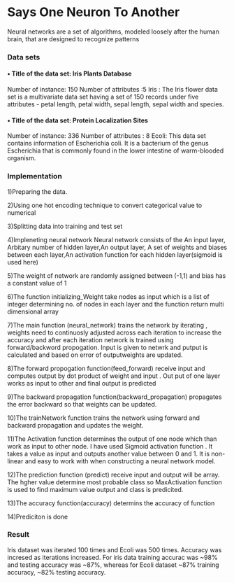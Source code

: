 # Says One Neuron To Another

Neural networks are a set of algorithms, modeled loosely after the human brain, that are designed to recognize patterns

### Data sets 
#### •	Title of the data set: Iris Plants Database
Number of instance: 150                    Number of attributes :5
Iris : The Iris flower data set is a multivariate data set having a set of 150 records under five attributes - petal length, petal width, sepal length, sepal width and             species. 

#### •	Title of the data set: Protein Localization Sites
Number of instance: 336                      Number of attributes : 8 
Ecoli: This data set contains information of Escherichia coli. It is a bacterium of the genus Escherichia that is commonly found in the lower intestine of warm-blooded          organism.

### Implementation

1)Preparing the data.

2)Using one hot encoding technique to convert categorical value to numerical

3)Splitting data into training and test set

4)Impleneting neural network
Neural network consists of the An input layer, Arbitary number of hidden layer,An output layer, A set of weights and biases between each layer,An activation function for each hidden layer(sigmoid is used here)

5)The weight of network are randomly assigned between (-1,1) and bias has a constant value of 1

6)The function initializing_Weight take nodes as input which is a list of integer determining no. of nodes in each layer and the function return multi dimensional array

7)The main function (neural_network) trains the network by iterating , weights need to continuosly adjusted across each iteration to increase the accuracy and after each iteration network is trained using forward/backword propogation. Input is given to netwrk and putput is calculated and based on error of outputweights are updated.

8)The forward propogation function(feed_forward) receive input and computes output by dot product of weight  and input . Out put of one layer works as input to other and final output is predicted

9)The backward propagation function(backward_propagation) propagates the error backward so that weights can be updated.

10)The trainNetwork function trains the network using forward and backward propagation and updates the weight.

11)The Activation function determines the output of one node which than work as input to other node. I have used Sigmoid activation function . It takes a value as input and outputs another value between 0 and 1. It is non-linear and easy to work  with when constructing a neural network model.

12)The prediction function (predict) receive input and output will be array. The hgher value determine most probable class so  MaxActivation function is used to find maximum value output and class is predicited.

13)The accuracy function(accuracy) determins the accuracy of function

14)Prediciton is done

### Result
Iris dataset was iterated 100 times and Ecoli was 500 times. Accuracy was incresed as iterations increased.  For iris data training accurac was ~98% and testing accuracy was ~87%, whereas for Ecoli dataset ~87% training accuracy, ~82% testing accuracy.


